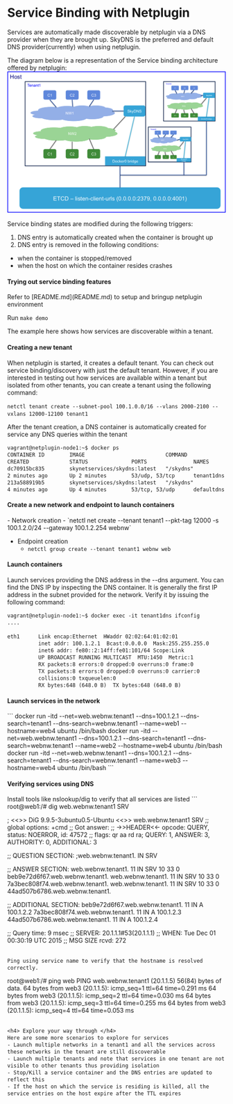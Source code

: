 <h1>Service Binding with Netplugin</h1>

Services are automatically made discoverable by netplugin via a DNS provider when they are brought up. SkyDNS is the preferred and default DNS provider(currently) when using netplugin.

The diagram below is a representation of the Service binding architecture offered by netplugin:
![Service Binding Model](./ServiceBindingModel.png)

Service binding states are modified during the following triggers:

1. DNS entry is automatically created when the container is brought up
2. DNS entry is removed in the following conditions:
  - when the container is stopped/removed
  - when the host on which the container resides crashes

<h4> Trying out service binding features </h4>
Refer to [README.md](README.md) to setup and bringup netplugin environment

Run `make demo`

The example here shows how services are discoverable within a tenant.

<h4>Creating a new tenant</h4>
When netplugin is started, it creates a default tenant. You can check out service binding/discovery with just the default tenant. However, if you are interested in testing out how services are available within a tenant but isolated from other tenants, you can create a tenant using the following command:

`netctl tenant create --subnet-pool 100.1.0.0/16 --vlans 2000-2100 --vxlans 12000-12100 tenant1`

After the tenant creation, a DNS container is automatically created for service any DNS queries within the tenant
```
vagrant@netplugin-node1:~$ docker ps
CONTAINER ID        IMAGE                          COMMAND             CREATED             STATUS              PORTS               NAMES
dc70915bc835        skynetservices/skydns:latest   "/skydns"           2 minutes ago       Up 2 minutes        53/udp, 53/tcp      tenant1dns
213a588919b5        skynetservices/skydns:latest   "/skydns"           4 minutes ago       Up 4 minutes        53/tcp, 53/udp      defaultdns
```

<h4> Create a new network and endpoint to launch containers </h4>
- Network creation
  - `netctl net create --tenant tenant1 --pkt-tag 12000 -s 100.1.2.0/24 --gateway 100.1.2.254 webnw`

- Endpoint creation
  - `netctl group create --tenant tenant1 webnw web`

<h4> Launch containers </h4>
Launch services providing the DNS address in the --dns argument. You can find the DNS IP by inspecting the DNS container. It is generally the first IP address in the subnet provided for the network. Verify it by issuing the following command:

```
vagrant@netplugin-node1:~$ docker exec -it tenant1dns ifconfig
....

eth1      Link encap:Ethernet  HWaddr 02:02:64:01:02:01
          inet addr: 100.1.2.1  Bcast:0.0.0.0  Mask:255.255.255.0
          inet6 addr: fe80::2:14ff:fe01:101/64 Scope:Link
          UP BROADCAST RUNNING MULTICAST  MTU:1450  Metric:1
          RX packets:8 errors:0 dropped:0 overruns:0 frame:0
          TX packets:8 errors:0 dropped:0 overruns:0 carrier:0
          collisions:0 txqueuelen:0
          RX bytes:648 (648.0 B)  TX bytes:648 (648.0 B)
```

<h4>Launch services in the network</h4>
```
docker run -itd --net=web.webnw.tenant1 --dns=100.1.2.1 --dns-search=tenant1 --dns-search=webnw.tenant1 --name=web1 --hostname=web4 ubuntu /bin/bash
docker run -itd --net=web.webnw.tenant1 --dns=100.1.2.1 --dns-search=tenant1 --dns-search=webnw.tenant1 --name=web2 --hostname=web4 ubuntu /bin/bash
docker run -itd --net=web.webnw.tenant1 --dns=100.1.2.1 --dns-search=tenant1 --dns-search=webnw.tenant1 --name=web3 --hostname=web4 ubuntu /bin/bash
```
<h4>Verifying services using DNS</h4>
Install tools like nslookup/dig to verify that all services are listed
```
root@web1:/# dig web.webnw.tenant1 SRV

; <<>> DiG 9.9.5-3ubuntu0.5-Ubuntu <<>> web.webnw.tenant1 SRV
;; global options: +cmd
;; Got answer:
;; ->>HEADER<<- opcode: QUERY, status: NOERROR, id: 47572
;; flags: qr aa rd ra; QUERY: 1, ANSWER: 3, AUTHORITY: 0, ADDITIONAL: 3

;; QUESTION SECTION:
;web.webnw.tenant1.             IN      SRV

;; ANSWER SECTION:
web.webnw.tenant1.      11      IN      SRV     10 33 0 beb9e72d6f67.web.webnw.tenant1.
web.webnw.tenant1.      11      IN      SRV     10 33 0 7a3bec808f74.web.webnw.tenant1.
web.webnw.tenant1.      11      IN      SRV     10 33 0 44ad507b6786.web.webnw.tenant1.

;; ADDITIONAL SECTION:
beb9e72d6f67.web.webnw.tenant1. 11 IN   A       100.1.2.2
7a3bec808f74.web.webnw.tenant1. 11 IN   A       100.1.2.3
44ad507b6786.web.webnw.tenant1. 11 IN   A       100.1.2.4

;; Query time: 9 msec
;; SERVER: 20.1.1.1#53(20.1.1.1)
;; WHEN: Tue Dec 01 00:30:19 UTC 2015
;; MSG SIZE  rcvd: 272
```

Ping using service name to verify that the hostname is resolved correctly.
```
root@web1:/# ping web
PING web.webnw.tenant1 (20.1.1.5) 56(84) bytes of data.
64 bytes from web3 (20.1.1.5): icmp_seq=1 ttl=64 time=0.291 ms
64 bytes from web3 (20.1.1.5): icmp_seq=2 ttl=64 time=0.030 ms
64 bytes from web3 (20.1.1.5): icmp_seq=3 ttl=64 time=0.255 ms
64 bytes from web3 (20.1.1.5): icmp_seq=4 ttl=64 time=0.053 ms
```

<h4> Explore your way through </h4>
Here are some more scenarios to explore for services
- Launch multiple networks in a tenant1 and all the services across these networks in the tenant are still discoverable
- Launch multiple tenants and note that services in one tenant are not visible to other tenants thus providing isolation
- Stop/Kill a service container and the DNS entries are updated to reflect this
- If the host on which the service is residing is killed, all the service entries on the host expire after the TTL expires

